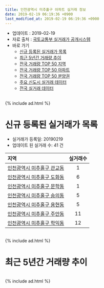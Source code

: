 ```yaml
---
title: 인천광역시 미추홀구 아파트 실거래 정보
date: 2019-02-19 06:19:36 +0900
last_modified_at: 2019-02-19 06:19:36 +0900
---
```


* 업데이트 : 2019-02-19
* 자료 출처 : [국토교통부 실거래가 공개시스템](http://rt.molit.go.kr)
* 바로 가기
    * [신규 등록된 실거래가 목록](#신규-등록된-실거래가-목록)
    * [최근 5년간 거래량 추이](#최근-5년간-거래량-추이)
    * [전국 거래량 TOP 50 지역](https://ayogom.github.io/apt-trade-info/최근-3개월-전국에서-가장-거래가-많이-발생한-지역)
    * [전국 거래량 TOP 50 아파트](https://ayogom.github.io/apt-trade-info/최근-3개월-전국에서-가장-거래가-많이-발생한-아파트)
    * [전국 거래량 TOP 50 분양권](https://ayogom.github.io/apt-trade-info/최근-3개월-전국에서-가장-거래가-많이-발생한-분양권)
    * [주요 신도시 실거래 데이터](https://ayogom.github.io/apt-trade-info/주요-신도시)
    * [전국 실거래 데이터](https://ayogom.github.io/apt-trade-info/전국)

<br>
{% include ad.html %}
<br>

# 신규 등록된 실거래가 목록
* 실거래가 등록일: 20190219
* 업데이트 된 실거래 수: 41 건


|지역|실거래수|
|:---|:---:|
|[인천광역시 미추홀구 관교동](https://ayogom.github.io/apt-trade-info/인천광역시-미추홀구-관교동)|1|
|[인천광역시 미추홀구 도화동](https://ayogom.github.io/apt-trade-info/인천광역시-미추홀구-도화동)|6|
|[인천광역시 미추홀구 문학동](https://ayogom.github.io/apt-trade-info/인천광역시-미추홀구-문학동)|1|
|[인천광역시 미추홀구 숭의동](https://ayogom.github.io/apt-trade-info/인천광역시-미추홀구-숭의동)|5|
|[인천광역시 미추홀구 용현동](https://ayogom.github.io/apt-trade-info/인천광역시-미추홀구-용현동)|5|
|[인천광역시 미추홀구 주안동](https://ayogom.github.io/apt-trade-info/인천광역시-미추홀구-주안동)|11|
|[인천광역시 미추홀구 학익동](https://ayogom.github.io/apt-trade-info/인천광역시-미추홀구-학익동)|12|


<br>
{% include ad.html %}
<br>

# 최근 5년간 거래량 추이


<div style="width:100%;">
    <canvas id="deal_progress" height="200"></canvas>
</div>

<script>
new Chart(document.getElementById("deal_progress"), {
    type: 'line',
    data: {
        labels: ['201402','201403','201404','201405','201406','201407','201408','201409','201410','201411','201412','201501','201502','201503','201504','201505','201506','201507','201508','201509','201510','201511','201512','201601','201602','201603','201604','201605','201606','201607','201608','201609','201610','201611','201612','201701','201702','201703','201704','201705','201706','201707','201708','201709','201710','201711','201712','201801','201802','201803','201804','201805','201806','201807','201808','201809','201810','201811','201812','201901','201902'],
        datasets: [{
            label: '매매',
            pointRadius: 1,
            data: [346, 413, 318, 287, 372, 289, 422, 418, 352, 261, 235, 383, 356, 531, 462, 417, 407, 393, 384, 404, 423, 264, 222, 223, 226, 398, 347, 322, 406, 401, 398, 457, 474, 262, 241, 224, 313, 422, 395, 359, 344, 345, 328, 337, 304, 328, 281, 302, 267, 421, 278, 303, 297, 279, 315, 401, 332, 232, 233, 216, 29],
            borderColor: "rgba(255, 201, 14, 1)",
            backgroundColor: "rgba(255, 201, 14, 0.5)",
            fill: false,
            lineTension: 0
        },{
            label: '전월세',
            pointRadius: 1,
            data: [305, 306, 255, 232, 215, 199, 235, 222, 281, 214, 157, 206, 183, 247, 205, 210, 215, 175, 184, 154, 223, 170, 177, 195, 226, 281, 219, 260, 280, 292, 299, 262, 307, 229, 177, 181, 243, 255, 207, 200, 236, 204, 228, 258, 188, 216, 221, 336, 230, 359, 251, 241, 229, 250, 223, 185, 322, 194, 210, 214, 69],
            borderColor: "rgba(0, 141, 185, 1)",
            backgroundColor: "rgba(0, 141, 185, 0.5)",
            fill: false,
            lineTension: 0
        }
        ]
    },
    options: {
        responsive: true,
        title: {
            display: false
        },
        tooltips: {
            mode: 'index',
            intersect: false
        },
        hover: {
            mode: 'nearest',
            intersect: true
        },
        scales: {
            xAxes: [{
                display: true,
                scaleLabel: {
                    display: true,
                    labelString: '년/월'
                }
            }],
            yAxes: [{
                display: true,
                ticks: {
                    suggestedMin: 0,
                },
                scaleLabel: {
                    display: true,
                    labelString: '실거래 수'
                }
            }]
        }
    }
});

</script>


<br>
{% include ad.html %}
<br>

